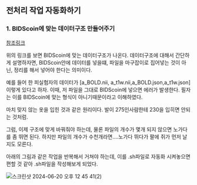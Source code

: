 ## 전처리 작업 자동화하기

### 1. BIDScoin에 맞는 데이터구조 만들어주기

[참조링크](https://bidscoin.readthedocs.io/en/stable/preparation.html)

위의 링크를 보면 BIDScoin에 맞는 데이터구조가 나온다. 데이터구조에 대해서 간단하게 설명하자면, BIDScoin안에 데이터를 넣을떄, 파일을 마구잡이로 집어넣는 것이 아닌, 정리를 해서 넣어야 한다는 의미이다.

예를 들어 한 피실험자의 데이터가 [a_BOLD.nii, a_t1w.nii,a_BOLD.json,a_t1w.json] 이렇게 있다고 하자. 이때, 저 파일을 그대로 BIDScoin에 넣으면 에러가 발생한다. 필자는 이를 BIDScoin에 맞는 형식이 아니기때문이라고 이해하였다.

마치 맞지 않는 옷을 입힌 것과 같은 원리이다. 발이 275인사람한테 230을 입히면 안되는 것처럼.

그럼, 이제 구조에 맞게 바꿔줘야 하는데, 물론 파일의 개수가 몇개 되지 않으면 노가다를 좀 뛰면 된다. 하지만 파일의 개수가 수천개라면....노가다 뛰다가 팔에 쥐가 먼저 날지도 모른다.

아래의 그림과 같은 작업을 반복해서 거쳐야 하는데, 이를 .sh파일로 자동화 시켜놓으면 편할 것 같아 .sh파일을 작성해보게 되었다.

![스크린샷 2024-06-20 오후 12 45 41(2)](https://github.com/OhJunYoung21/Sleep-fMRI/assets/81908471/e181c797-c393-4f79-9bf7-7c3c45e68fc3)





